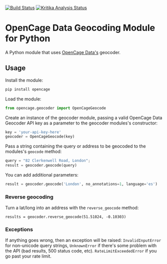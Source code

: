 
[![Build Status](https://travis-ci.org/OpenCageData/python-opencage-geocoder.svg?branch=master)](https://travis-ci.org/OpenCageData/python-opencage-geocoder)
[![Kritika Analysis Status](https://kritika.io/users/freyfogle/repos/1769415496124133/heads/master/status.svg)](https://kritika.io/users/freyfogle/repos/1769415496124133/heads/master/)

# OpenCage Data Geocoding Module for Python

A Python module that uses [OpenCage Data's](http://www.opencagedata.com/)
geocoder.

## Usage

Install the module:

```bash
pip install opencage
```

Load the module:

```python
from opencage.geocoder import OpenCageGeocode
```

Create an instance of the geocoder module, passing a valid OpenCage Data Geocoder API key
as a parameter to the geocoder modules's constructor:

```python
key = 'your-api-key-here'
geocoder = OpenCageGeocode(key)
```

Pass a string containing the query or address to be geocoded to the modules's `geocode` method:

```python
query = "82 Clerkenwell Road, London";
result = geocoder.geocode(query)
```

You can add additional parameters:
```python
result = geocoder.geocode('London', no_annotations=1, language='es')
```


### Reverse geocoding

Turn a lat/long into an address with the ``reverse_geocode`` method:

    results = geocoder.reverse_geocode(51.51024, -0.10303)


### Exceptions

If anything goes wrong, then an exception will be raised: 
``InvalidInputError`` for non-unicode query strings, 
``UnknownError`` if there's some problem with the API (bad results, 500 status code, etc). 
``RateLimitExceededError`` if you go past your rate limit.
